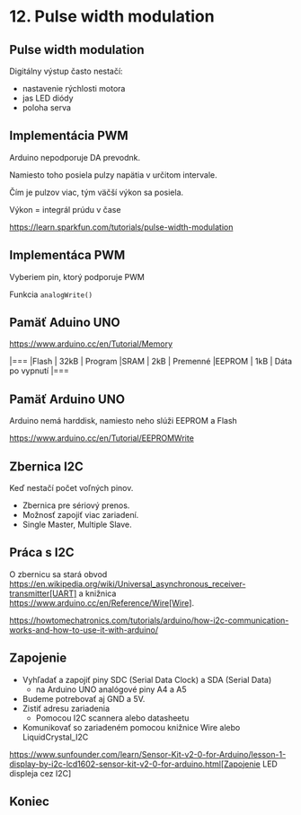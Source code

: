# 12. Pulse width modulation

## Pulse width modulation

Digitálny výstup často nestačí:

- nastavenie rýchlosti motora
- jas LED diódy
- poloha serva

## Implementácia PWM

Arduino nepodporuje DA prevodnk.

Namiesto toho posiela pulzy napätia v určitom intervale.

Čím je pulzov viac, tým väčší výkon sa posiela.

Výkon = integrál prúdu v čase

https://learn.sparkfun.com/tutorials/pulse-width-modulation

## Implementáca PWM

Vyberiem pin, ktorý podporuje PWM

Funkcia ```analogWrite()```


## Pamäť Aduino UNO

https://www.arduino.cc/en/Tutorial/Memory

|===
|Flash  | 32kB | Program
|SRAM   | 2kB  | Premenné
|EEPROM | 1kB  | Dáta po vypnutí
|===

## Pamäť Arduino UNO

Arduino nemá harddisk, namiesto neho slúži EEPROM a Flash


https://www.arduino.cc/en/Tutorial/EEPROMWrite


## Zbernica I2C

Keď nestačí počet voľných pinov.

- Zbernica pre sériový prenos.
- Možnosť zapojiť viac zariadení.
- Single Master, Multiple Slave.


## Práca s I2C

O zbernicu sa stará obvod https://en.wikipedia.org/wiki/Universal_asynchronous_receiver-transmitter[UART] 
a knižnica https://www.arduino.cc/en/Reference/Wire[Wire].


https://howtomechatronics.com/tutorials/arduino/how-i2c-communication-works-and-how-to-use-it-with-arduino/


## Zapojenie 

- Vyhľadať a zapojiť piny SDC (Serial Data Clock) a SDA (Serial Data)
  * na Arduino UNO analógové piny A4 a A5
- Budeme potrebovať aj GND a 5V.
- Zistiť adresu zariadenia
  * Pomocou I2C scannera alebo datasheetu
- Komunikovať so zariadeném pomocou knižnice Wire alebo LiquidCrystal_I2C

https://www.sunfounder.com/learn/Sensor-Kit-v2-0-for-Arduino/lesson-1-display-by-i2c-lcd1602-sensor-kit-v2-0-for-arduino.html[Zapojenie LED displeja cez I2C]

## Koniec






